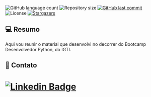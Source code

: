 <p  align="left">
<img  alt="GitHub language count"  src="https://img.shields.io/github/languages/count/viniciusad/IGTI-bootcamp">
<img  alt="Repository size"  src="https://img.shields.io/github/repo-size/viniciusad/IGTI-bootcamp">
<a  href="https://github.com/viniciusad/README-ecoleta/commits/master">
<img  alt="GitHub last commit"  src="https://img.shields.io/github/last-commit/viniciusad/IGTI-bootcamp">
</a>
<img  alt="License"  src="https://img.shields.io/badge/license-MIT-brightgreen">
<a  href="https://github.com/viniciusad/template/stargazers">
<img  alt="Stargazers"  src="https://img.shields.io/github/stars/viniciusad/template?style=social">
</a>
</p>

## 💻 Resumo
Aqui vou reunir o material que desenvolvi no decorrer do Bootcamp Desenvolvedor Python, do IGTI.


## 📧 Contato
# [![Linkedin Badge](https://img.shields.io/badge/-Vinicius%20Silva-blue?style=flat-square&logo=Linkedin&logoColor=white&link=https://www.linkedin.com/in/viniciusad/)](https://www.linkedin.com/in/viniciusad/)

